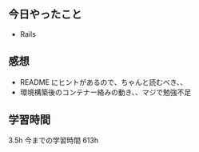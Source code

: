 ## 今日やったこと

- Rails

## 感想

- README にヒントがあるので、ちゃんと読むべき、、
- 環境構築後のコンテナー絡みの動き、、マジで勉強不足

## 学習時間

3.5h
今までの学習時間 613h
